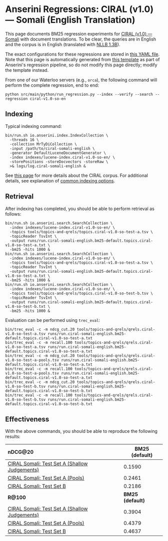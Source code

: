 # Anserini Regressions: CIRAL (v1.0) &mdash; Somali (English Translation)

This page documents BM25 regression experiments for [CIRAL (v1.0) &mdash; Somali](https://github.com/ciralproject/ciral) with document translations. To be clear, the queries are in English and the corpus is in English (translated with [NLLB 1.3B](https://huggingface.co/facebook/nllb-200-1.3B)).

The exact configurations for these regressions are stored in [this YAML file](../../src/main/resources/regression/ciral-v1.0-so-en.yaml).
Note that this page is automatically generated from [this template](../../src/main/resources/docgen/templates/ciral-v1.0-so-en.template) as part of Anserini's regression pipeline, so do not modify this page directly; modify the template instead.

From one of our Waterloo servers (e.g., `orca`), the following command will perform the complete regression, end to end:

```
python src/main/python/run_regression.py --index --verify --search --regression ciral-v1.0-so-en
```

## Indexing

Typical indexing command:

```
bin/run.sh io.anserini.index.IndexCollection \
  -threads 16 \
  -collection MrTyDiCollection \
  -input /path/to/ciral-somali-english \
  -generator DefaultLuceneDocumentGenerator \
  -index indexes/lucene-index.ciral-v1.0-so-en/ \
  -storePositions -storeDocvectors -storeRaw \
  >& logs/log.ciral-somali-english &
```

See [this page](https://github.com/ciralproject/ciral) for more details about the CIRAL corpus.
For additional details, see explanation of [common indexing options](../../docs/common-indexing-options.md).

## Retrieval

After indexing has completed, you should be able to perform retrieval as follows:

```
bin/run.sh io.anserini.search.SearchCollection \
  -index indexes/lucene-index.ciral-v1.0-so-en/ \
  -topics tools/topics-and-qrels/topics.ciral-v1.0-so-test-a.tsv \
  -topicReader TsvInt \
  -output runs/run.ciral-somali-english.bm25-default.topics.ciral-v1.0-so-test-a.txt \
  -bm25 -hits 1000 &
bin/run.sh io.anserini.search.SearchCollection \
  -index indexes/lucene-index.ciral-v1.0-so-en/ \
  -topics tools/topics-and-qrels/topics.ciral-v1.0-so-test-a.tsv \
  -topicReader TsvInt \
  -output runs/run.ciral-somali-english.bm25-default.topics.ciral-v1.0-so-test-a.txt \
  -bm25 -hits 1000 &
bin/run.sh io.anserini.search.SearchCollection \
  -index indexes/lucene-index.ciral-v1.0-so-en/ \
  -topics tools/topics-and-qrels/topics.ciral-v1.0-so-test-b.tsv \
  -topicReader TsvInt \
  -output runs/run.ciral-somali-english.bm25-default.topics.ciral-v1.0-so-test-b.txt \
  -bm25 -hits 1000 &
```

Evaluation can be performed using `trec_eval`:

```
bin/trec_eval -c -m ndcg_cut.20 tools/topics-and-qrels/qrels.ciral-v1.0-so-test-a.tsv runs/run.ciral-somali-english.bm25-default.topics.ciral-v1.0-so-test-a.txt
bin/trec_eval -c -m recall.100 tools/topics-and-qrels/qrels.ciral-v1.0-so-test-a.tsv runs/run.ciral-somali-english.bm25-default.topics.ciral-v1.0-so-test-a.txt
bin/trec_eval -c -m ndcg_cut.20 tools/topics-and-qrels/qrels.ciral-v1.0-so-test-a-pools.tsv runs/run.ciral-somali-english.bm25-default.topics.ciral-v1.0-so-test-a.txt
bin/trec_eval -c -m recall.100 tools/topics-and-qrels/qrels.ciral-v1.0-so-test-a-pools.tsv runs/run.ciral-somali-english.bm25-default.topics.ciral-v1.0-so-test-a.txt
bin/trec_eval -c -m ndcg_cut.20 tools/topics-and-qrels/qrels.ciral-v1.0-so-test-b.tsv runs/run.ciral-somali-english.bm25-default.topics.ciral-v1.0-so-test-b.txt
bin/trec_eval -c -m recall.100 tools/topics-and-qrels/qrels.ciral-v1.0-so-test-b.tsv runs/run.ciral-somali-english.bm25-default.topics.ciral-v1.0-so-test-b.txt
```

## Effectiveness

With the above commands, you should be able to reproduce the following results:

| **nDCG@20**                                                                                                  | **BM25 (default)**|
|:-------------------------------------------------------------------------------------------------------------|-------------------|
| [CIRAL Somali: Test Set A (Shallow Judgements)](https://huggingface.co/datasets/CIRAL/ciral)                 | 0.1590            |
| [CIRAL Somali: Test Set A (Pools)](https://huggingface.co/datasets/CIRAL/ciral)                              | 0.2461            |
| [CIRAL Somali: Test Set B](https://huggingface.co/datasets/CIRAL/ciral)                                      | 0.2186            |
| **R@100**                                                                                                    | **BM25 (default)**|
| [CIRAL Somali: Test Set A (Shallow Judgements)](https://huggingface.co/datasets/CIRAL/ciral)                 | 0.3904            |
| [CIRAL Somali: Test Set A (Pools)](https://huggingface.co/datasets/CIRAL/ciral)                              | 0.4379            |
| [CIRAL Somali: Test Set B](https://huggingface.co/datasets/CIRAL/ciral)                                      | 0.4637            |
